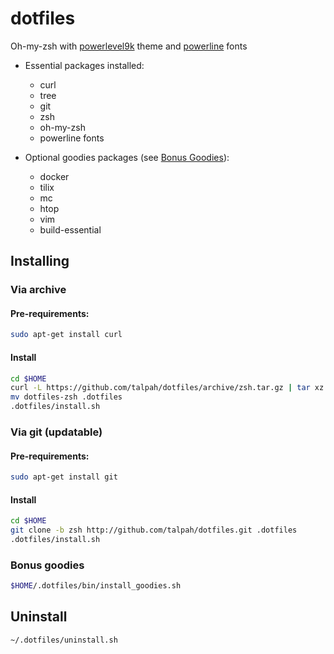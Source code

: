 # dotfiles

Oh-my-zsh with [powerlevel9k](https://github.com/bhilburn/powerlevel9k) theme and [powerline](https://github.com/powerline/fonts) fonts

* Essential packages installed:
  * curl 
  * tree 
  * git 
  * zsh
  * oh-my-zsh
  * powerline fonts

* Optional goodies packages (see [Bonus Goodies](#bonus-goodies)):
  * docker
  * tilix
  * mc 
  * htop 
  * vim 
  * build-essential 

## Installing

### Via archive
#### Pre-requirements:
```bash
sudo apt-get install curl
```
#### Install
```bash
cd $HOME
curl -L https://github.com/talpah/dotfiles/archive/zsh.tar.gz | tar xz
mv dotfiles-zsh .dotfiles
.dotfiles/install.sh
```

### Via git (updatable)
#### Pre-requirements:
```bash
sudo apt-get install git
```
#### Install
```bash
cd $HOME
git clone -b zsh http://github.com/talpah/dotfiles.git .dotfiles
.dotfiles/install.sh
```

### Bonus goodies
```bash
$HOME/.dotfiles/bin/install_goodies.sh
```

## Uninstall
```bash
~/.dotfiles/uninstall.sh
```
